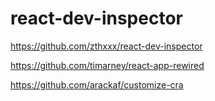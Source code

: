 # react-dev-inspector

https://github.com/zthxxx/react-dev-inspector

https://github.com/timarney/react-app-rewired

https://github.com/arackaf/customize-cra
